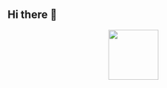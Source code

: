 ## Hi there 👋
<div id="header" align="center">
  <img src="https://giphy.com/embed/nFLW7PNGgN3lI68rdv" width="100"/>
</div>

<!-- <iframe src="https://giphy.com/embed/nFLW7PNGgN3lI68rdv" width="480" height="480" style="" frameBorder="0" class="giphy-embed" allowFullScreen></iframe><p><a href="https://giphy.com/gifs/PembeThePinkCat-cute-pembe-the-pink-cat-nFLW7PNGgN3lI68rdv">via GIPHY</a></p> -->
<!--
**tuanna712/tuanna712** is a ✨ _special_ ✨ repository because its `README.md` (this file) appears on your GitHub profile.

Here are some ideas to get you started:

- 🔭 I’m currently working on ...
- 🌱 I’m currently learning ...
- 👯 I’m looking to collaborate on ...
- 🤔 I’m looking for help with ...
- 💬 Ask me about ...
- 📫 How to reach me: ...
- 😄 Pronouns: ...
- ⚡ Fun fact: ...
-->
